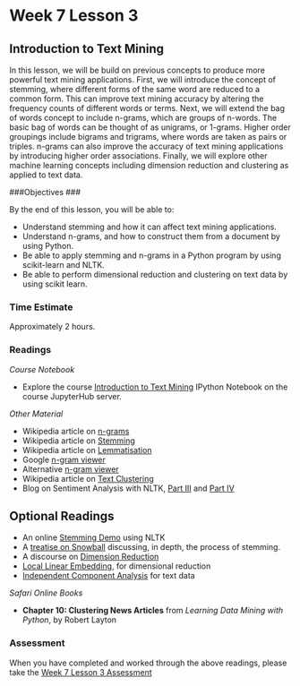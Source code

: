 # Week 7 Lesson 3 #
## Introduction to Text Mining ##

In this lesson, we will be build on previous concepts to produce more
powerful text mining applications. First, we will introduce the concept
of stemming, where different forms of the same word are reduced to a
common form. This can improve text mining accuracy by altering the
frequency counts of different words or terms. Next, we will extend the
bag of words concept to include n-grams, which are groups of n-words.
The basic bag of words can be thought of as unigrams, or 1-grams. Higher
order groupings include bigrams and trigrams, where words are taken
as pairs or triples. n-grams can also improve the accuracy of text
mining applications by introducing higher order associations. Finally,
we will explore other machine learning concepts including dimension
reduction and clustering as applied to text data.
 
###Objectives ###

By the end of this lesson, you will be able to:

- Understand stemming and how it can affect text mining applications.
- Understand n-grams, and how to construct them from a document by using Python. 
- Be able to apply stemming and n-grams in a Python program by using scikit-learn and NLTK.
- Be able to perform dimensional reduction and clustering on text data by using scikit learn.

### Time Estimate ###

Approximately 2 hours.

### Readings ####

_Course Notebook_

- Explore the course [Introduction to Text Mining][l3nb]
IPython Notebook on the course JupyterHub server.

_Other Material_

- Wikipedia article on [n-grams][wng]
- Wikipedia article on [Stemming][wst]
- Wikipedia article on [Lemmatisation][wl]
- Google [n-gram viewer][gnv]
- Alternative [n-gram viewer][anv]
- Wikipedia article on [Text Clustering][wtc]
- Blog on Sentiment Analysis with NLTK, [Part III][bsa3] and [Part IV][bsa4]

## Optional Readings ##


- An online [Stemming Demo][std] using NLTK
- A [treatise on Snowball][tsb] discussing, in depth, the process of stemming.
- A discourse on [Dimension Reduction][msdr]
- [Local Linear Embedding][lle], for dimensional reduction
- [Independent Component Analysis][ica] for text data

_Safari Online Books_

- **Chapter 10: Clustering News Articles** from _Learning Data Mining with Python_, by Robert Layton

### Assessment ###

When you have completed and worked through the above readings, please take the [Week 7 Lesson 3 Assessment][la]

[l3nb]: notebooks/intro2tm.ipynb
[la]: https://learn.illinois.edu/mod/quiz/

[wst]: https://en.wikipedia.org/wiki/Stemming
[wl]: https://en.wikipedia.org/wiki/Lemmatisation
[wtc]: https://en.wikipedia.org/wiki/Document_clustering

[tsb]: http://snowball.tartarus.org/texts/introduction.html
[std]: http://text-processing.com/demo/stem/

[wng]: https://en.wikipedia.org/wiki/N-gram

[gnv]: https://books.google.com/ngrams
[anv]: http://xkcd.culturomics.org

[bsa3]: http://streamhacker.com/2010/05/24/text-classification-sentiment-analysis-stopwords-collocations/
[bsa4]: http://streamhacker.com/2010/05/24/text-classification-sentiment-analysis-stopwords-collocations/

[msdr]: http://research.microsoft.com/pubs/150728/FnT_dimensionReduction.pdf
[lle]: http://science.sciencemag.org/content/290/5500/2323.abstract
[ica]: http://www.cs.rutgers.edu/~mlittman/topics/dimred02/kolenda99independent.pdf